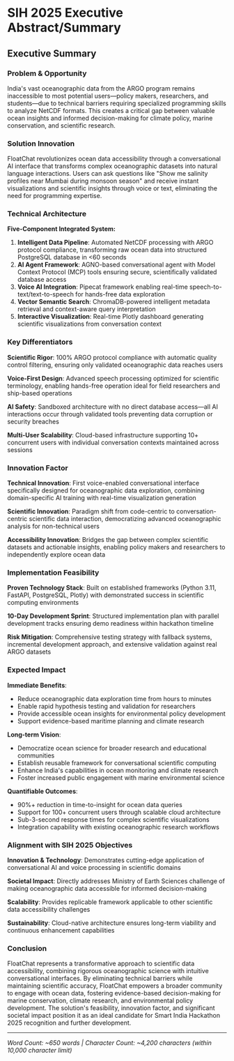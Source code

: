 # SIH 2025 Executive Abstract/Summary

## Executive Summary

### Problem & Opportunity
India's vast oceanographic data from the ARGO program remains inaccessible to most potential users—policy makers, researchers, and students—due to technical barriers requiring specialized programming skills to analyze NetCDF formats. This creates a critical gap between valuable ocean insights and informed decision-making for climate policy, marine conservation, and scientific research.

### Solution Innovation
FloatChat revolutionizes ocean data accessibility through a conversational AI interface that transforms complex oceanographic datasets into natural language interactions. Users can ask questions like "Show me salinity profiles near Mumbai during monsoon season" and receive instant visualizations and scientific insights through voice or text, eliminating the need for programming expertise.

### Technical Architecture
**Five-Component Integrated System:**

1. **Intelligent Data Pipeline**: Automated NetCDF processing with ARGO protocol compliance, transforming raw ocean data into structured PostgreSQL database in <60 seconds
2. **AI Agent Framework**: AGNO-based conversational agent with Model Context Protocol (MCP) tools ensuring secure, scientifically validated database access
3. **Voice AI Integration**: Pipecat framework enabling real-time speech-to-text/text-to-speech for hands-free data exploration
4. **Vector Semantic Search**: ChromaDB-powered intelligent metadata retrieval and context-aware query interpretation
5. **Interactive Visualization**: Real-time Plotly dashboard generating scientific visualizations from conversation context

### Key Differentiators

**Scientific Rigor**: 100% ARGO protocol compliance with automatic quality control filtering, ensuring only validated oceanographic data reaches users

**Voice-First Design**: Advanced speech processing optimized for scientific terminology, enabling hands-free operation ideal for field researchers and ship-based operations

**AI Safety**: Sandboxed architecture with no direct database access—all AI interactions occur through validated tools preventing data corruption or security breaches

**Multi-User Scalability**: Cloud-based infrastructure supporting 10+ concurrent users with individual conversation contexts maintained across sessions

### Innovation Factor

**Technical Innovation**: First voice-enabled conversational interface specifically designed for oceanographic data exploration, combining domain-specific AI training with real-time visualization generation

**Scientific Innovation**: Paradigm shift from code-centric to conversation-centric scientific data interaction, democratizing advanced oceanographic analysis for non-technical users

**Accessibility Innovation**: Bridges the gap between complex scientific datasets and actionable insights, enabling policy makers and researchers to independently explore ocean data

### Implementation Feasibility

**Proven Technology Stack**: Built on established frameworks (Python 3.11, FastAPI, PostgreSQL, Plotly) with demonstrated success in scientific computing environments

**10-Day Development Sprint**: Structured implementation plan with parallel development tracks ensuring demo readiness within hackathon timeline

**Risk Mitigation**: Comprehensive testing strategy with fallback systems, incremental development approach, and extensive validation against real ARGO datasets

### Expected Impact

**Immediate Benefits**:
- Reduce oceanographic data exploration time from hours to minutes
- Enable rapid hypothesis testing and validation for researchers
- Provide accessible ocean insights for environmental policy development
- Support evidence-based maritime planning and climate research

**Long-term Vision**:
- Democratize ocean science for broader research and educational communities
- Establish reusable framework for conversational scientific computing
- Enhance India's capabilities in ocean monitoring and climate research
- Foster increased public engagement with marine environmental science

**Quantifiable Outcomes**:
- 90%+ reduction in time-to-insight for ocean data queries
- Support for 100+ concurrent users through scalable cloud architecture
- Sub-3-second response times for complex scientific visualizations
- Integration capability with existing oceanographic research workflows

### Alignment with SIH 2025 Objectives

**Innovation & Technology**: Demonstrates cutting-edge application of conversational AI and voice processing in scientific domains

**Societal Impact**: Directly addresses Ministry of Earth Sciences challenge of making oceanographic data accessible for informed decision-making

**Scalability**: Provides replicable framework applicable to other scientific data accessibility challenges

**Sustainability**: Cloud-native architecture ensures long-term viability and continuous enhancement capabilities

### Conclusion
FloatChat represents a transformative approach to scientific data accessibility, combining rigorous oceanographic science with intuitive conversational interfaces. By eliminating technical barriers while maintaining scientific accuracy, FloatChat empowers a broader community to engage with ocean data, fostering evidence-based decision-making for marine conservation, climate research, and environmental policy development. The solution's feasibility, innovation factor, and significant societal impact position it as an ideal candidate for Smart India Hackathon 2025 recognition and further development.

---

*Word Count: ~650 words | Character Count: ~4,200 characters (within 10,000 character limit)*